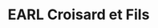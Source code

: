 ---
title: "EARL Croisard et Fils"
url: /roullet-saint-estephe/earl-croisard-et-fils/
shop: Hofladen
---